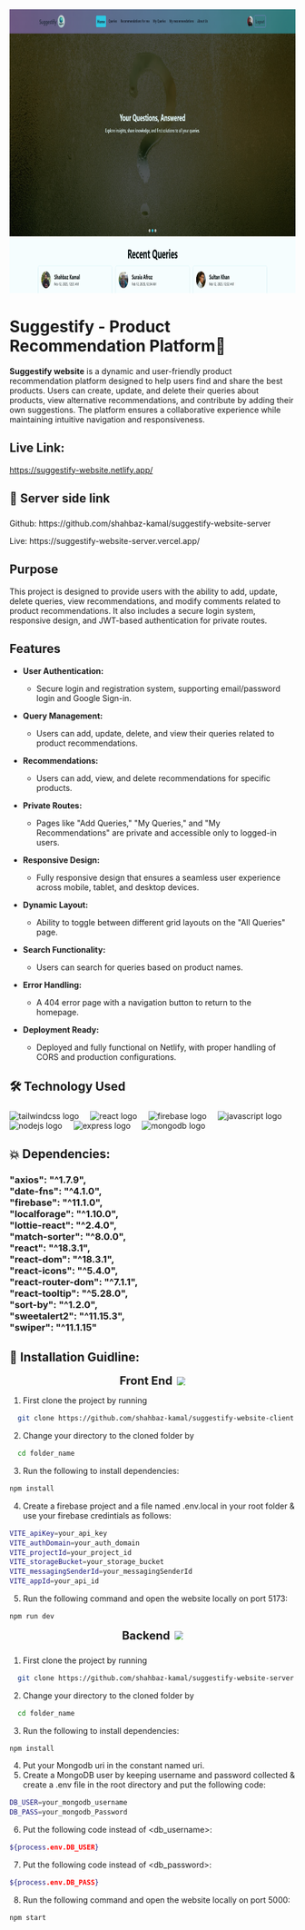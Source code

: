 <div align="center">
  <img height="500" src="https://github.com/shahbaz-kamal/suggestify-website-client/blob/main/src/assets/headShot.png"  />
</div>

# Suggestify - Product Recommendation Platform🌟

**Suggestify website** is a dynamic and user-friendly product recommendation platform designed to help users find and share the best products. Users can create, update, and delete their queries about products, view alternative recommendations, and contribute by adding their own suggestions. The platform ensures a collaborative experience while maintaining intuitive navigation and responsiveness.

## Live Link:

https://suggestify-website.netlify.app/

## 🔗 Server side link



###

<p align="left">Github: https://github.com/shahbaz-kamal/suggestify-website-server</p>
<p align="left">Live: https://suggestify-website-server.vercel.app/</p>

###

## Purpose

This project is designed to provide users with the ability to add, update, delete queries, view recommendations, and modify comments related to product recommendations. It also includes a secure login system, responsive design, and JWT-based authentication for private routes.

## Features

- **User Authentication:**

  - Secure login and registration system, supporting email/password login and Google Sign-in.

- **Query Management:**

  - Users can add, update, delete, and view their queries related to product recommendations.

- **Recommendations:**

  - Users can add, view, and delete recommendations for specific products.

- **Private Routes:**

  - Pages like "Add Queries," "My Queries," and "My Recommendations" are private and accessible only to logged-in users.

- **Responsive Design:**

  - Fully responsive design that ensures a seamless user experience across mobile, tablet, and desktop devices.

- **Dynamic Layout:**

  - Ability to toggle between different grid layouts on the "All Queries" page.



- **Search Functionality:**

  - Users can search for queries based on product names.

- **Error Handling:**

  - A 404 error page with a navigation button to return to the homepage.

- **Deployment Ready:**
  - Deployed and fully functional on Netlify, with proper handling of CORS and production configurations.

###

## 🛠 Technology Used

###

 <div align="left">
  <img src="https://cdn.simpleicons.org/tailwindcss/06B6D4" height="40" alt="tailwindcss logo"  />
  <img width="12" />
  <img src="https://cdn.jsdelivr.net/gh/devicons/devicon/icons/react/react-original.svg" height="40" alt="react logo"  />
  <img width="12" />
  <img src="https://cdn.jsdelivr.net/gh/devicons/devicon/icons/firebase/firebase-plain.svg" height="40" alt="firebase logo"  />
  <img width="12" />
  <img src="https://cdn.jsdelivr.net/gh/devicons/devicon/icons/javascript/javascript-original.svg" height="40" alt="javascript logo"  />
  <img width="12" />
  <img src="https://cdn.simpleicons.org/nodedotjs/339933" height="40" alt="nodejs logo"  />
  <img width="12" />
  <img src="https://skillicons.dev/icons?i=express" height="40" alt="express logo"  />
  <img width="12" />
  <img src="https://cdn.jsdelivr.net/gh/devicons/devicon/icons/mongodb/mongodb-original.svg" height="40" alt="mongodb logo"  />
</div>


###

###

## 💥 Dependencies:

<!-- <h3 align="left"></h3> -->

###

<h3 align="left">"axios": "^1.7.9",<br>    "date-fns": "^4.1.0",<br>    "firebase": "^11.1.0",<br>    "localforage": "^1.10.0",<br>    "lottie-react": "^2.4.0",<br>    "match-sorter": "^8.0.0",<br>    "react": "^18.3.1",<br>    "react-dom": "^18.3.1",<br>    "react-icons": "^5.4.0",<br>    "react-router-dom": "^7.1.1",<br>    "react-tooltip": "^5.28.0",<br>    "sort-by": "^1.2.0",<br>    "sweetalert2": "^11.15.3",<br>    "swiper": "^11.1.15"</h3>

###

## 🔧 Installation Guidline:

<p align="center" style="display: flex; align-items: center; justify-content: center;">
  <span style="font-size: 20px; font-weight: bold;">Front End</span>
  <img src="https://cdn-icons-png.flaticon.com/128/1055/1055666.png" alt="Front End Icon" width="15" height="15" style="margin-left: 8px;" />
</p>

1. First clone the project by running

```bash
  git clone https://github.com/shahbaz-kamal/suggestify-website-client.git
```

2. Change your directory to the cloned folder by

```bash
  cd folder_name
```

3. Run the following to install dependencies:

```bash
npm install
```

4. Create a firebase project and a file named .env.local in your root folder & use your firebase credintials as follows:

```bash
VITE_apiKey=your_api_key
VITE_authDomain=your_auth_domain
VITE_projectId=your_project_id
VITE_storageBucket=your_storage_bucket
VITE_messagingSenderId=your_messagingSenderId
VITE_appId=your_api_id
```

5. Run the following command and open the website locally on port 5173:

```bash
npm run dev
```

<p align="center" style="display: flex; align-items: center; justify-content: center;">
  <span style="font-size: 20px; font-weight: bold;">Backend</span>
  <img src="https://cdn-icons-png.flaticon.com/128/16318/16318927.png" alt="Front End Icon" width="15" height="15" style="margin-left: 8px;" />
</p>

###

1. First clone the project by running

```bash
  git clone https://github.com/shahbaz-kamal/suggestify-website-server.git
```

2. Change your directory to the cloned folder by

```bash
  cd folder_name
```

3. Run the following to install dependencies:

```bash
npm install
```

4. Put your Mongodb uri in the constant named uri.
5. Create a MongoDB user by keeping username and password collected & create a .env file in the root directory and put the following code:

```bash
DB_USER=your_mongodb_username
DB_PASS=your_mongodb_Password


```

6. Put the following code instead of <db_username>:

```bash
${process.env.DB_USER}
```

7. Put the following code instead of <db_password>:

```bash
${process.env.DB_PASS}
```

8. Run the following command and open the website locally on port 5000:

```bash
npm start
```



###
